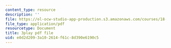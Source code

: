 ```yaml
---
content_type: resource
description: ''
file: https://ol-ocw-studio-app-production.s3.amazonaws.com/courses/18-01sc-single-variable-calculus-fall-2010/e0d2d2093a102614f61c8d390e6190c5_21789.pdf
file_type: application/pdf
resourcetype: Document
title: 3play pdf file
uid: e0d2d209-3a10-2614-f61c-8d390e6190c5
---
```

